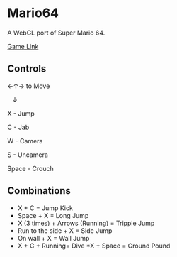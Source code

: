 # Mario64
A WebGL port of Super Mario 64.

[Game Link](https://someonecantcode.github.io/Mario64)

## Controls


←↑→ to Move 

<code>&nbsp;</code> ↓

X - Jump

C - Jab

W - Camera

S - Uncamera

Space - Crouch

## Combinations
* X + C = Jump Kick
* Space + X = Long Jump
* X (3 times) + Arrows (Running) = Tripple Jump
* Run to the side + X = Side Jump
* On wall + X = Wall Jump
* X + C + Running= Dive
*X + Space  = Ground Pound
